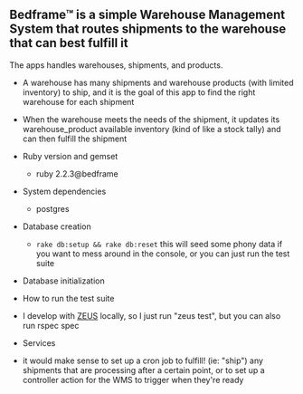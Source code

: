 ## Bedframe™ is a simple Warehouse Management System that routes shipments to the warehouse that can best fulfill it

The apps handles warehouses, shipments, and products.

* A warehouse has many shipments and warehouse products (with limited inventory) to ship,
  and it is the goal of this app to find the right warehouse for each shipment

* When the warehouse meets the needs of the shipment, it updates its warehouse_product available inventory
  (kind of like a stock tally) and can then fulfill the shipment

* Ruby version and gemset
  - ruby 2.2.3@bedframe

* System dependencies
  - postgres

* Database creation
  - `rake db:setup && rake db:reset`
  this will seed some phony data if you want to mess around in the console, 
  or you can just run the test suite

* Database initialization

* How to run the test suite
 - I develop with [ZEUS](https://github.com/burke/zeus) locally, so I just run "zeus test", but you can also
  run rspec spec

* Services
 - it would make sense to set up a cron job to fulfill! (ie: "ship") any shipments that are processing
 after a certain point, or to set up a controller action for the WMS to trigger when they're ready
